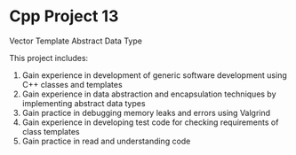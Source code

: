 # Cpp Project 13
Vector Template Abstract Data Type

This project includes:

1. Gain experience in development of generic software development using C++ classes and templates
2. Gain experience in data abstraction and encapsulation techniques by implementing abstract data types
3. Gain practice in debugging memory leaks and errors using Valgrind
4. Gain experience in developing test code for checking requirements of class templates
5. Gain practice in read and understanding code
